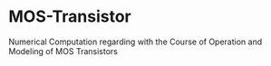 # MOS-Transistor
Numerical Computation regarding with the Course of Operation and Modeling of MOS Transistors
